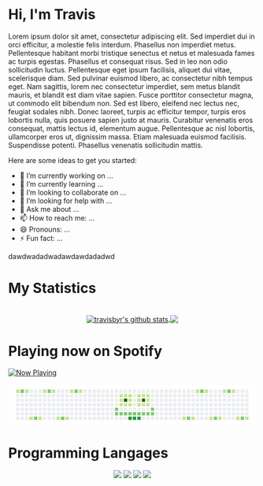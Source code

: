 
<div>
  <h1>Hi, I'm Travis</h1>
  <p>Lorem ipsum dolor sit amet, consectetur adipiscing elit. Sed imperdiet dui in orci efficitur, a molestie felis interdum. Phasellus non imperdiet metus. Pellentesque habitant morbi tristique senectus et netus et malesuada fames ac turpis egestas. Phasellus et consequat risus. Sed in leo non odio sollicitudin luctus. Pellentesque eget ipsum facilisis, aliquet dui vitae, scelerisque diam. Sed pulvinar euismod libero, ac consectetur nibh tempus eget. Nam sagittis, lorem nec consectetur imperdiet, sem metus blandit mauris, et blandit est diam vitae sapien. Fusce porttitor consectetur magna, ut commodo elit bibendum non. Sed est libero, eleifend nec lectus nec, feugiat sodales nibh. Donec laoreet, turpis ac efficitur tempor, turpis eros lobortis nulla, quis posuere sapien justo at mauris. Curabitur venenatis eros consequat, mattis lectus id, elementum augue. Pellentesque ac nisl lobortis, ullamcorper eros ut, dignissim massa. Etiam malesuada euismod facilisis. Suspendisse potenti. Phasellus venenatis sollicitudin mattis.</p>
  
<!-- **travisbyr/travisbyr** is a ✨ _special_ ✨ repository because its `README.md` (this file) appears on your GitHub profile. -->


Here are some ideas to get you started:

- 🔭 I’m currently working on ...
- 🌱 I’m currently learning ...
- 👯 I’m looking to collaborate on ...
- 🤔 I’m looking for help with ...
- 💬 Ask me about ...
- 📫 How to reach me: ...
- 😄 Pronouns: ...
- ⚡ Fun fact: ...


dawdwadadwadawdawdadadwd
<h1>My Statistics</h1>


  </div>
  <br />
  <div align="center">
    <a href="https://github.com/travisbyr/github-readme-stats">
  <img height="170" align="center" src="https://github-readme-stats.vercel.app/api?username=travisbyr&show_icons=true&include_all_commits=true&theme=radical" alt="travisbyr's github stats" />
</a>
<a href="https://github.com/travisbyr/github-readme-stats">
  <!-- Change the `github-readme-stats.anuraghazra1.vercel.app` to `github-readme-stats.vercel.app`  -->
  <img height="170" align="center" src="https://github-readme-stats.vercel.app/api/top-langs/?username=travisbyr&layout=compact&theme=radical" />
</a>
</div>

  
  <div>
<!--    <a><img src="https://github-readme-stats.vercel.app/api?username=travisbyr&show_icons=true&line_height=35&theme=default&include_all_commits=true"></a> -->

<!--   <a><img src="https://github-readme-stats.vercel.app/api/top-langs/?username=travisbyr&layout=compact)](https://github.com/anuraghazra/github-readme-stats"></a>-->
 

  
  <h1>Playing now on Spotify</h1>

<a href="https://now-playing-profile-git-master.travisbyr.vercel.app/now-playing?open">
    <img src="https://now-playing-profile-git-master.travisbyr.vercel.app/now-playing" width="256" height="64" alt="Now Playing">
</a>

 <br />
  <br />
  

<a>
    <img src="https://github.com/travisbyr/travisbyr/blob/master/images/image1.png" />
  </a>
  <h1>Programming Langages</h1>
  <div align="center">
  <img width="150" src="https://camo.githubusercontent.com/19de67baa6e5a6594c50a400d466144108a616b0/68747470733a2f2f6d65646961332e67697068792e636f6d2f6d656469612f6c6e377a32655772696951416c6c6656636e2f323030772e77656270">
  <img width="150" src="https://camo.githubusercontent.com/7b49b722e667383ca4cb54c8cf0131195a0cdae7/68747470733a2f2f692e67697068792e636f6d2f6d656469612f49647941514a564e326b56504e55726f6a4d2f3230302e77656270">
  <img width="150" src="https://camo.githubusercontent.com/353858877ecb88cbb32c9c013f2f6c7cbf1527de/68747470733a2f2f692e67697068792e636f6d2f6d656469612f4b7a4a6b7a6a676766474e355079366e6b542f3230302e77656270">
  <img width="150" src="https://camo.githubusercontent.com/9a5abb6694acc0a7c27c79f6846a90ea8117a369/68747470733a2f2f6d65646961332e67697068792e636f6d2f6d656469612f6b64466338667562675333316238447356752f67697068792e77656270">
  </div>
  </div>


